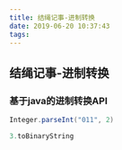 ```yaml
---
title: 结绳记事-进制转换
date: 2019-06-20 10:37:43
tags:
---
```



## 结绳记事-进制转换

### 基于java的进制转换API
```scala
Integer.parseInt("011", 2)
```
```scala
3.toBinaryString
```
